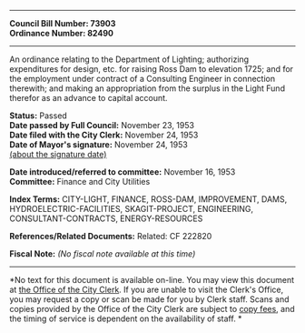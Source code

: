 * * * * *  
  
**Council Bill Number: [](#h0)[](#h2)73903**   
**Ordinance Number: 82490**  
  
* * * * *  
  
An ordinance relating to the Department of Lighting; authorizing expenditures for design, etc. for raising Ross Dam to elevation 1725; and for the employment under contract of a Consulting Engineer in connection therewith; and making an appropriation from the surplus in the Light Fund therefor as an advance to capital account.  
  
**Status:** Passed   
**Date passed by Full Council:** November 23, 1953   
**Date filed with the City Clerk:** November 24, 1953   
**Date of Mayor's signature:** November 24, 1953   
[(about the signature date)](/~public/approvaldate.htm)   
  
  
**Date introduced/referred to committee:** November 16, 1953   
**Committee:** Finance and City Utilities   
  
**Index Terms:** CITY-LIGHT, FINANCE, ROSS-DAM, IMPROVEMENT, DAMS, HYDROELECTRIC-FACILITIES, SKAGIT-PROJECT, ENGINEERING, CONSULTANT-CONTRACTS, ENERGY-RESOURCES  
  
**References/Related Documents:** Related: CF 222820  
  
**Fiscal Note:** *(No fiscal note available at this time)*  
  
* * * * *  
  
*No text for this document is available on-line. You may view this document at [the Office of the City Clerk](http://www.seattle.gov/leg/clerk/contactUs.htm). If you are unable to visit the Clerk's Office, you may request a copy or scan be made for you by Clerk staff. Scans and copies provided by the Office of the City Clerk are subject to [copy fees](http://clerk.seattle.gov/~public/clerkfees.htm), and the timing of service is dependent on the availability of staff. *  
  
  
